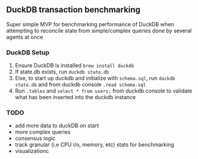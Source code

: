 ## DuckDB transaction benchmarking


Super simple MVP for benchmarking performance of DuckDB when attempting to reconcile state from simple/complex queries done by several agents at once 

### DuckDB Setup
1. Ensure DuckDB is installed ```brew install duckdb```
2. If state.db exists, run ```duckdb state.db```
3. Else, to start up duckdb and initialize with ```schema.sql```, run
    ```duckdb state.db``` and from duckdb console ```.read schema.sql```
4. Run ```.tables``` and ``` select * from users; ``` from duckdb console to validate what has been inserted into the duckdb instance

### TODO
- add more data to duckDB on start
- more complex queries
- consensus logic 
- track granular (i.e CPU i/o, memory, etc) stats for benchmarking
- visualizationc
